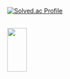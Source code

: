 

<div align="left">


[![Solved.ac Profile](http://mazassumnida.wtf/api/generate_badge?boj=dr8766)](https://solved.ac/dr8766)
 
 <br>
  
</div>

<a href="https://github.com/devxb/gitanimals">
<img
  src="https://render.gitanimals.org/farms/gomminjae"
  width="30%"
  height="100"
/>
</a>


